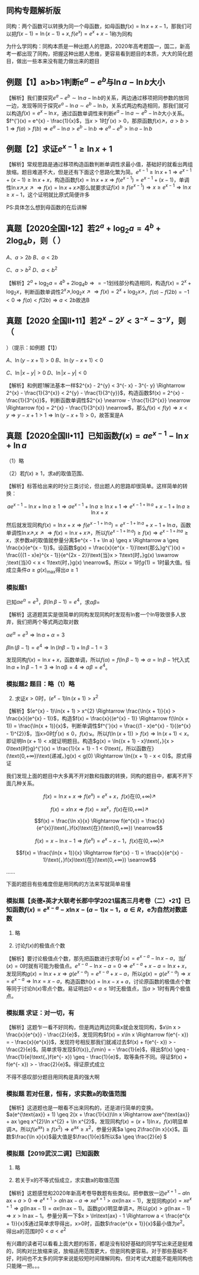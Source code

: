 ## 同构专题解析版

同构：两个函数可以转换为同一个母函数，如母函数$f(x) = \ln x + x - 1$，那我们可以把$f(x - 1) = \ln(x - 1) + x,f(e^{x}) = e^{x} + x - 1$称为同构

为什么学同构：同构本质是一种出题人的思路，2020年高考题国一，国二，新高考一都出现了同构，把握这种出题人思维，更容易看到题目的本质，大大的简化题目，做出一些本来没有能力做出来的题目

## 例题【1】a\>b\>1判断$e^{a} - e^{b}$与$\ln a - \ln b$大小

【解析】我们要探究$e^{a} - e^{b}\sim\ln a - \ln b$的关系，两边通过移项把同参数的放同一边，发现等同于探究$e^{a} - \ln a\sim e^{b} - \ln b$，关系式两边构造相同，那我们就可以构造$f(x) = e^{x} - \ln x$，通过函数单调性来判断$e^{a} - \ln a\sim e^{b} - \ln b$大小关系。$f^{’}(x) = e^{x} - \frac{1}{x}$，当$x > 1$时$f^{’}(x) > 0$，那原函数$f(x) \nearrow$，$a > b > 1 \Rightarrow f(a) > f(b) \Rightarrow e^{a} - \ln a > e^{b} - \ln b \Rightarrow e^{a} - e^{b} > \ln a - \ln b$

## 例题【2】求证$e^{x - 1} \geq \ln x + 1$

【解析】常规思路是通过移项构造函数判断单调性求最小值，基础好的就看出两组放缩。题目难道不大，但是还有下面这个思路化繁为简。$e^{x - 1} \geq \ln x + 1 \Rightarrow e^{x - 1} + (x - 1) \geq \ln x + x$，构造函数$f(x) = \ln x + x \Rightarrow f(e^{x - 1}) = e^{x - 1} + (x - 1)$，单调性$\ln x \nearrow ,x \nearrow \Rightarrow f(x) = \ln x + x \nearrow$那么就要求证$f(x) \geq f(e^{x - 1}) \Rightarrow x \geq e^{x - 1} \Rightarrow \ln x \geq x - 1$，这个证明就比原式简便许多

PS:具体怎么想到母函数的在后讲解

## 真题【2020全国Ⅰ•12】若$2^{a} + \log_{2}a = 4^{b} + 2\log_{4}b$，则（ ）

$A、a > 2b$ $B、a < 2b$

$C、a > b^{2}$ $D、a < b^{2}$

【解析】$2^{a} + \log_{2}a = 4^{b} + 2\log_{4}b \Rightarrow = - 1$划线部分构造相同，构造$f(x) = 2^{x} + \log_{2}x$，判断函数单调性$2^{x} \nearrow ,\log_{2}x \nearrow \Rightarrow f(x) = 2^{x} + \log_{2}x \nearrow$，$f(a) - f(2b) = - 1 < 0 \Rightarrow f(a) < f(2b) \Rightarrow a < 2b$故选B

## 真题【2020 全国Ⅱ•11】若$2^{x} - 2^{y} < 3^{- x} - 3^{- y}$，则（
）（提示：如例题【1】）

$A、\ln(y - x + 1) > 0$
$B、\ln(y - x + 1) < 0$

$C、\ln\left| x - y \right| > 0$ $D、\ln\left| x - y \right| < 0$

【解析】和例题1解法基本一样$2^{x} - 2^{y} < 3^{- x} - 3^{- y} \Rightarrow 2^{x} - \frac{1}{3^{x}} < 2^{y} - \frac{1}{3^{y}}$，构造函数$f(x) = 2^{x} - \frac{1}{3^{x}}$，判断函数单调性$2^{x} \nearrow - \frac{1}{3^{x}} \nearrow \Rightarrow f(x) = 2^{x} - \frac{1}{3^{x}} \nearrow$，那么$f(x) < f(y) \Rightarrow x < y \Rightarrow y - x + 1 > 1 \Rightarrow \ln(y - x + 1) > 0$，故答案是A

## 真题【2020全国Ⅱ•11】已知函数$f(x) = ae^{x - 1} - \ln x + \ln a$
（1）略

（2）若$f(x) \geq 1$，求a的取值范围、

【解析】标答给出来的时分三类讨论，但出题人的思路却很简单。这样简单的转换：

$$ae^{x - 1} - \ln x + \ln a \geq 1 \Rightarrow ae^{x - 1} + \ln a \geq \ln x + 1 \Rightarrow e^{x - 1 + \ln a} + x - 1 + \ln a \geq \ln x + x$$

然后就发现同构$f(x) = \ln x + x \Rightarrow f(e^{x - 1 + \ln a}) = e^{x - 1 + \ln a} + x - 1 + \ln a$，函数单调性$\ln x \nearrow ,x \nearrow \Rightarrow f(x) = \ln x + x \nearrow$，所以$f(e^{x - 1 + \ln a}) \geq f(x) \Rightarrow e^{x - 1 + lna} \geq x$，求参数a的取值就参量分离$e^{x - 1 + \ln a} \geq x \Rightarrow a \geq \frac{x}{e^{x - 1}}$。设函数$g(x) = \frac{x}{e^{x - 1}}\text{那么}g^{'}(x) = \frac{{(1 - x)e}^{x - 1}}{e^{2x - 2}}\text{当}x > 1\text{时，}g(x) \swarrow ;\text{当}0 < x < 1\text{时，}g(x) \nearrow$。所以$x = 1\text{时}g(1) = 1\text{时最大值。恒成立条件}a \geq {g(x)}_{\max}$得出$a \geq 1$

### 模拟题1
已知$\alpha e^{\alpha} = e^{3}$，$\beta(\ln\beta - 1) = e^{4}$，求$\alpha\beta =$

【解析】这道题其实是很简单的同构发现同构时发现有ln套一个ln导致很多人放弃，我们把两个等式两边取对数

$\alpha e^{\alpha} = e^{3} \Rightarrow \ln\alpha + \alpha = 3$

$\beta\ln(\beta - 1) = e^{4} \Rightarrow \ln(ln\beta-1) +\ln\beta-1 = 3$

发现同构$f(x) = \ln x + x$，函数单调，所以$f(\alpha) = f(\ln\beta - 1) \Rightarrow \alpha = \ln\beta - 1$代入式$\ln\alpha + \ln\beta - 1 = 3 \Rightarrow \ln\text{αβ} = 4 \Rightarrow \alpha\beta = e^{4}$。

### 模拟题2 题目：略（1）略

2.  求证$x > 0\text{时，}(e^{x} - 1)\ln(x + 1) > x^{2}$

【解析】$(e^{x} - 1)\ln(x + 1) > x^{2} \Rightarrow \frac{\ln(x + 1)}{x} > \frac{x}{(e^{x} - 1)}$，构造$f(x) = \frac{x}{(e^{x} - 1)} \Rightarrow f(\ln(x + 1)) = \frac{\ln(x + 1)}{x}$，判断单调性$f^{'}(x) = \frac{(1 - x)e^{x} - 1}{(e^{x} - 1)^{2}}$，当x\>0时$f^{'}(x) \leq 0$，$f(x) \searrow$。所以$f(\ln(x + 1)) > f(x) \Rightarrow \ln{(x + 1) < x}$。即证明$\ln{(x + 1) < x}$就证明题目。构造$g(x) = \ln{(x + 1) - x}\text{，}{x > 0\text{时}g}^{'}(x) = \frac{1}{x + 1} - 1 < 0\text{，所以函数在}(\text{0,+∞})\text{递减，}g(x) < g(0) \Rightarrow \ln{(x + 1) - x < 0}$。原式得证

我们发现上面的题目中大多离不开对数和指数的转换，同构的题目中，都离不开下面几种关系。

$$f(x) = \ln x + x \Rightarrow f(e^{x}) = e^{x} + x\text{，}f(x)\text{在}(\text{0,+∞}) \nearrow$$

$$f(x) = x\ln x \Rightarrow f(x) = xe^{x}\text{，}f(x)\text{在}(\text{0,+∞}) \nearrow$$

$$f(x) = \frac{\ln x}{x} \Rightarrow f(e^{x}) = \frac{x}{e^{x}}\text{，}f(x)\text{在}(\text{0,+∞}) \nearrow$$

$$f(x) = x - \ln x - 1 \Rightarrow f(e^{x}) = e^{x} - x - 1\text{，}f(x)\text{在}(\text{0,+∞}) \nearrow$$

$$f(x) = \frac{\ln(x + 1)}{x} \Rightarrow f(e^{x} - 1) = \frac{x}{e^{x} - 1}\text{，}f(x)\text{在}(\text{0,+∞}) \searrow$$

......

下面的题目有些难度但是用同构的方法来写就简单易懂

### 模拟题【炎德•英才大联考长郡中学2021届高三月考卷（二）•21】已知函数$f(x) = e^{x - a} - x\ln x - (a - 1)x - 1$，$a \in R$，e为自然对数底数

1.  略

2.  讨论$f(x)$的极值点个数

【解析】要讨论极值点个数，那先把函数进行求导$f^{'}(x) = e^{x - a} - \ln x - a$，当$f^{'}(x) = 0\text{时就有可能为极值点}$。$e^{x - a} - \ln x - a = 0 \Rightarrow e^{x - a} + x - a = \ln x + x$，发现同构$g(x) = \ln x + x \Rightarrow g(e^{x - a}) = e^{x - a} + x - a$，所以$g(x) = g(e^{x - a}) \Rightarrow x = e^{x - a} \Rightarrow \ln x = x - a$，构造函数$h(x) = \ln x - x + a$，讨论原函数的极值点个数等同于讨论$h(x)$零点个数。易证明出$0 < a \leq 1$时无极值点，当$a > 1$时有两个极值点。

### 模拟题 求证：对一切，有

【解析】这题乍一看不好同构，但是两边两边同乘x就会发现同构，$x\ln x > \frac{x}{e^{x}} - \frac{2}{e}$，发现同构$f(x) = x\ln x \Rightarrow f(e^{- x}) = - \frac{x}{e^{x}}$，发现符号相反那我们就减过去$f(x) + f(e^{- x}) > - \frac{2}{e}$。简单求导发现${f(x)}_{\min} = - \frac{1}{e}$，得出$f(x) \geq - \frac{1}{e}\text{，}f(e^{- x}) \geq - \frac{1}{e}$，取等条件不同。得证$f(x) + f(e^{- x}) > - \frac{2}{e}$。得证原式成立

不得不感叹部分题目用同构是真的强大啊

### 模拟题 若对任意，恒有，求实数a的取值范围

【解析】这道题也是一眼看不出来同构的，还是进行简单的变换。$a(e^{\text{ax}} + 1) \geq 2(x + \frac{1}{x})\ln x \Rightarrow axe^{\text{ax}} + ax \geq x^{2}\ln x^{2} + \ln x^{2}$，发现同构$f(x) = (x + 1)\ln x$，$f(x)$明显单调$\nearrow$。所以$f(e^{\text{ax}}) \geq f(x^{2}) \Rightarrow e^{\text{ax}} \geq x^{2}$，参量分离$a \geq 2\frac{\ln x}{x}$。函数$\frac{\ln x}{x}$最大值是$\frac{1}{e}$所以$a \geq \frac{2}{e}
$

### 模拟题【2019武汉二调】已知函数

1.  略

2.  若关于x的不等式恒成立，求实数a的取值范围

【解析】这题感觉和2020年新高考卷导数题有些类似。把参数放一边$e^{x + 1} - a\ln\text{ax} + a > 0 \Rightarrow e^{x + 1} > a\ln\text{ax} - a \Rightarrow xe^{x + 1} > ax(\ln\text{ax} - 1)$，发现同构$g(x) = xe^{x + 1} \Rightarrow g(\ln\text{ax} - 1) = ax(\ln\text{ax} - 1)$。函数$g(x)$明显单调$\nearrow$。所以$g(x) > g(\ln\text{ax} - 1) \Rightarrow x > \ln\text{ax} - 1$。参量分离一下$x > \ln\text{ax} - 1 \Rightarrow a < \frac{e^{x + 1}}{x}$通过简单求导得出，x\>0时，函数$\frac{e^{x + 1}}{x}$最小值为$e^{2}$。得出a的范围时$0 < a < e^{2}$

有兴趣的读者可以看看上面大题的标答，都是没有较好基础的同学写出来还是挺难的，同构对比放缩来说，放缩适用范围更大，但是同构更容易。对于那些基础不好，时间也不太多的同学来说能较短时间理解同构，但对考试大题能不能用同构也只能赌一把。。。

